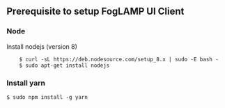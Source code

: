## Prerequisite to setup FogLAMP UI Client

### Node 

Install nodejs (version 8)

```
    $ curl -sL https://deb.nodesource.com/setup_8.x | sudo -E bash -
    $ sudo apt-get install nodejs
```    

### Install yarn

`$ sudo npm install -g yarn`
